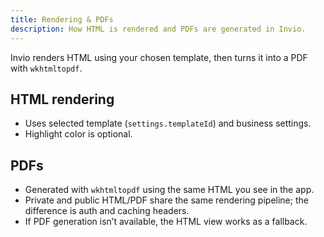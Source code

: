 ```yaml
---
title: Rendering & PDFs
description: How HTML is rendered and PDFs are generated in Invio.
---
```


Invio renders HTML using your chosen template, then turns it into a PDF with `wkhtmltopdf`.

## HTML rendering

- Uses selected template (`settings.templateId`) and business settings.
- Highlight color is optional.

## PDFs

- Generated with `wkhtmltopdf` using the same HTML you see in the app.
- Private and public HTML/PDF share the same rendering pipeline; the difference is auth and caching headers.
- If PDF generation isn’t available, the HTML view works as a fallback.
